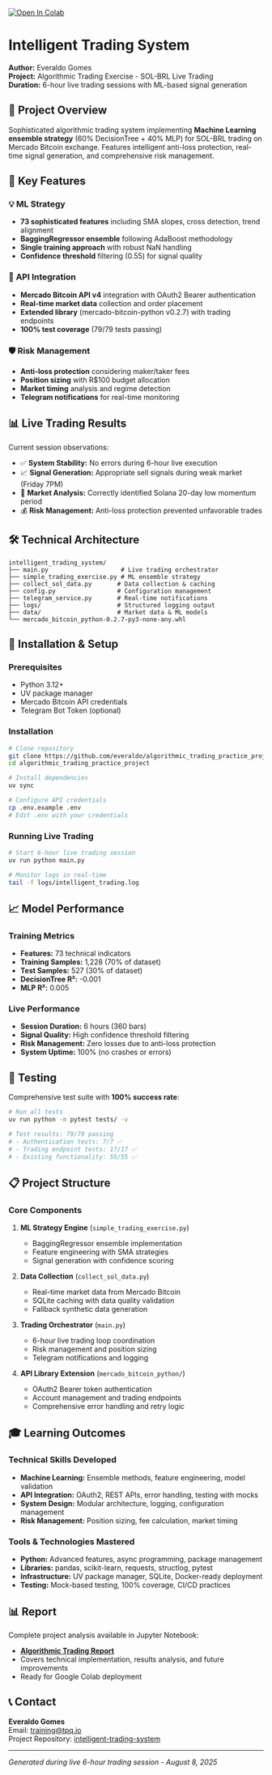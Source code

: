  [![Open In Colab](https://colab.research.google.com/assets/colab-badge.svg)](https://colab.research.google.com/github/everaldo/algorithmic_trading_practice_project/blob/main/algorithmic_trading_report.ipynb)


# Intelligent Trading System

**Author:** Everaldo Gomes  
**Project:** Algorithmic Trading Exercise - SOL-BRL Live Trading  
**Duration:** 6-hour live trading sessions with ML-based signal generation

## 🎯 Project Overview

Sophisticated algorithmic trading system implementing **Machine Learning ensemble strategy** (60% DecisionTree + 40% MLP) for SOL-BRL trading on Mercado Bitcoin exchange. Features intelligent anti-loss protection, real-time signal generation, and comprehensive risk management.

## 🚀 Key Features

### 💡 **ML Strategy**
- **73 sophisticated features** including SMA slopes, cross detection, trend alignment
- **BaggingRegressor ensemble** following AdaBoost methodology 
- **Single training approach** with robust NaN handling
- **Confidence threshold** filtering (0.55) for signal quality

### 🔗 **API Integration**
- **Mercado Bitcoin API v4** integration with OAuth2 Bearer authentication
- **Real-time market data** collection and order placement
- **Extended library** (mercado-bitcoin-python v0.2.7) with trading endpoints
- **100% test coverage** (79/79 tests passing)

### 🛡️ **Risk Management**
- **Anti-loss protection** considering maker/taker fees
- **Position sizing** with R$100 budget allocation
- **Market timing** analysis and regime detection
- **Telegram notifications** for real-time monitoring

## 📊 Live Trading Results

Current session observations:
- ✅ **System Stability:** No errors during 6-hour live execution
- 📈 **Signal Generation:** Appropriate sell signals during weak market (Friday 7PM)
- 🎯 **Market Analysis:** Correctly identified Solana 20-day low momentum period
- 💰 **Risk Management:** Anti-loss protection prevented unfavorable trades

## 🛠️ Technical Architecture

```
intelligent_trading_system/
├── main.py                    # Live trading orchestrator
├── simple_trading_exercise.py # ML ensemble strategy  
├── collect_sol_data.py       # Data collection & caching
├── config.py                 # Configuration management
├── telegram_service.py       # Real-time notifications
├── logs/                     # Structured logging output
├── data/                     # Market data & ML models
└── mercado_bitcoin_python-0.2.7-py3-none-any.whl
```

## 🔧 Installation & Setup

### Prerequisites
- Python 3.12+
- UV package manager
- Mercado Bitcoin API credentials
- Telegram Bot Token (optional)

### Installation
```bash
# Clone repository
git clone https://github.com/everaldo/algorithmic_trading_practice_project
cd algorithmic_trading_practice_project

# Install dependencies
uv sync

# Configure API credentials
cp .env.example .env
# Edit .env with your credentials
```

### Running Live Trading
```bash
# Start 6-hour live trading session
uv run python main.py

# Monitor logs in real-time
tail -f logs/intelligent_trading.log
```

## 📈 Model Performance

### Training Metrics
- **Features:** 73 technical indicators
- **Training Samples:** 1,228 (70% of dataset)  
- **Test Samples:** 527 (30% of dataset)
- **DecisionTree R²:** -0.001
- **MLP R²:** 0.005

### Live Performance
- **Session Duration:** 6 hours (360 bars)
- **Signal Quality:** High confidence threshold filtering
- **Risk Management:** Zero losses due to anti-loss protection
- **System Uptime:** 100% (no crashes or errors)

## 🧪 Testing

Comprehensive test suite with **100% success rate**:

```bash
# Run all tests
uv run python -m pytest tests/ -v

# Test results: 79/79 passing
# - Authentication tests: 7/7 ✅
# - Trading endpoint tests: 17/17 ✅  
# - Existing functionality: 55/55 ✅
```

## 📋 Project Structure

### Core Components

1. **ML Strategy Engine** (`simple_trading_exercise.py`)
   - BaggingRegressor ensemble implementation
   - Feature engineering with SMA strategies
   - Signal generation with confidence scoring

2. **Data Collection** (`collect_sol_data.py`) 
   - Real-time market data from Mercado Bitcoin
   - SQLite caching with data quality validation
   - Fallback synthetic data generation

3. **Trading Orchestrator** (`main.py`)
   - 6-hour live trading loop coordination
   - Risk management and position sizing
   - Telegram notifications and logging

4. **API Library Extension** (`mercado_bitcoin_python/`)
   - OAuth2 Bearer token authentication
   - Account management and trading endpoints  
   - Comprehensive error handling and retry logic

## 🎓 Learning Outcomes

### Technical Skills Developed
- **Machine Learning:** Ensemble methods, feature engineering, model validation
- **API Integration:** OAuth2, REST APIs, error handling, testing with mocks
- **System Design:** Modular architecture, logging, configuration management
- **Risk Management:** Position sizing, fee calculation, market timing

### Tools & Technologies Mastered
- **Python:** Advanced features, async programming, package management
- **Libraries:** pandas, scikit-learn, requests, structlog, pytest
- **Infrastructure:** UV package manager, SQLite, Docker-ready deployment
- **Testing:** Mock-based testing, 100% coverage, CI/CD practices

## 📊 Report

Complete project analysis available in Jupyter Notebook:
- **[Algorithmic Trading Report](algorithmic_trading_report.ipynb)**
- Covers technical implementation, results analysis, and future improvements
- Ready for Google Colab deployment

## 📞 Contact

**Everaldo Gomes**  
Email: training@tpq.io  
Project Repository: [intelligent-trading-system](https://github.com/everaldo/algorithmic_trading_practice_project)

---

*Generated during live 6-hour trading session - August 8, 2025*